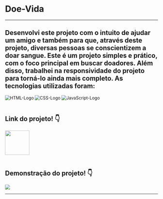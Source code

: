 # Doe-Vida
<hr>
<h2>Desenvolvi este projeto com o intuito de ajudar um amigo e também para que, através deste projeto, diversas pessoas se conscientizem a doar sangue. Este é um projeto simples e prático, com o foco principal em buscar doadores. Além disso, trabalhei na responsividade do projeto para torná-lo ainda mais completo. As tecnologias utilizadas foram:</h2>
<img src="https://img.shields.io/badge/HTML5-E34F26?style=for-the-badge&logo=html5&logoColor=white" alt="HTML-Logo" />
<img src="https://img.shields.io/badge/CSS3-1572B6?style=for-the-badge&logo=css3&logoColor=white" alt="CSS-Logo" />
<img src="https://img.shields.io/badge/JavaScript-F7DF1E?style=for-the-badge&logo=javascript&logoColor=black" alt="JavaScript-Logo" />
<br><br>
<h2>Link do projeto! 👇</h2>
<a href="https://jpmendezz.github.io/Doe-Vida/"><img src="https://github.com/JPMENDEZZ/Easy-Shopping/assets/124535140/6b654b40-091e-47ee-b806-997c631037d3" width="80px"></a>
<br><br>
<h2>Demonstração do projeto! 👇</h2>
<img src="https://github.com/JPMENDEZZ/Easy-Shopping/assets/124535140/ffb6baee-bb5e-42f0-a5cc-95a50e2ed2fc">
<hr>
